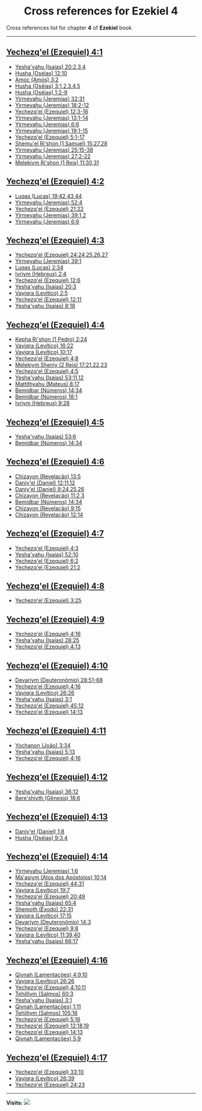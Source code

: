<div align="center">

# Cross references for **Ezekiel 4**
</div>

Cross references list for chapter **4** of **Ezekiel** book

---

<h2 id="1"><a href="https://bible.ozzuu.com/pt_yah/Eze/4#1" target="_blank">Yechezq'el (Ezequiel) 4:1</a></h2>

- [Yesha'yahu (Isaías) 20:2,3,4](https://bible.ozzuu.com/pt_yah/Isa/20#2)
- [Husha (Oséias) 12:10](https://bible.ozzuu.com/pt_yah/Hos/12#10)
- [Amoc (Amós) 3:2](https://bible.ozzuu.com/pt_yah/Am/3#2)
- [Husha (Oséias) 3:1,2,3,4,5](https://bible.ozzuu.com/pt_yah/Hos/3#1)
- [Husha (Oséias) 1:2-9](https://bible.ozzuu.com/pt_yah/Hos/1#2)
- [Yirmeyahu (Jeremias) 32:31](https://bible.ozzuu.com/pt_yah/Jer/32#31)
- [Yirmeyahu (Jeremias) 18:2-12](https://bible.ozzuu.com/pt_yah/Jer/18#2)
- [Yechezq'el (Ezequiel) 12:3-16](https://bible.ozzuu.com/pt_yah/Eze/12#3)
- [Yirmeyahu (Jeremias) 13:1-14](https://bible.ozzuu.com/pt_yah/Jer/13#1)
- [Yirmeyahu (Jeremias) 6:6](https://bible.ozzuu.com/pt_yah/Jer/6#6)
- [Yirmeyahu (Jeremias) 19:1-15](https://bible.ozzuu.com/pt_yah/Jer/19#1)
- [Yechezq'el (Ezequiel) 5:1-17](https://bible.ozzuu.com/pt_yah/Eze/5#1)
- [Shemu'el Ri'shon (1 Samuel) 15:27,28](https://bible.ozzuu.com/pt_yah/1Sm/15#27)
- [Yirmeyahu (Jeremias) 25:15-38](https://bible.ozzuu.com/pt_yah/Jer/25#15)
- [Yirmeyahu (Jeremias) 27:2-22](https://bible.ozzuu.com/pt_yah/Jer/27#2)
- [Melekiym Ri'shon (1 Reis) 11:30,31](https://bible.ozzuu.com/pt_yah/1Ki/11#30)
<h2 id="2"><a href="https://bible.ozzuu.com/pt_yah/Eze/4#2" target="_blank">Yechezq'el (Ezequiel) 4:2</a></h2>

- [Luqas (Lucas) 19:42,43,44](https://bible.ozzuu.com/pt_yah/Luk/19#42)
- [Yirmeyahu (Jeremias) 52:4](https://bible.ozzuu.com/pt_yah/Jer/52#4)
- [Yechezq'el (Ezequiel) 21:22](https://bible.ozzuu.com/pt_yah/Eze/21#22)
- [Yirmeyahu (Jeremias) 39:1,2](https://bible.ozzuu.com/pt_yah/Jer/39#1)
- [Yirmeyahu (Jeremias) 6:6](https://bible.ozzuu.com/pt_yah/Jer/6#6)
<h2 id="3"><a href="https://bible.ozzuu.com/pt_yah/Eze/4#3" target="_blank">Yechezq'el (Ezequiel) 4:3</a></h2>

- [Yechezq'el (Ezequiel) 24:24,25,26,27](https://bible.ozzuu.com/pt_yah/Eze/24#24)
- [Yirmeyahu (Jeremias) 39:1](https://bible.ozzuu.com/pt_yah/Jer/39#1)
- [Luqas (Lucas) 2:34](https://bible.ozzuu.com/pt_yah/Luk/2#34)
- [Ivriym (Hebreus) 2:4](https://bible.ozzuu.com/pt_yah/Heb/2#4)
- [Yechezq'el (Ezequiel) 12:6](https://bible.ozzuu.com/pt_yah/Eze/12#6)
- [Yesha'yahu (Isaías) 20:3](https://bible.ozzuu.com/pt_yah/Isa/20#3)
- [Vayiqra (Levítico) 2:5](https://bible.ozzuu.com/pt_yah/Lev/2#5)
- [Yechezq'el (Ezequiel) 12:11](https://bible.ozzuu.com/pt_yah/Eze/12#11)
- [Yesha'yahu (Isaías) 8:18](https://bible.ozzuu.com/pt_yah/Isa/8#18)
<h2 id="4"><a href="https://bible.ozzuu.com/pt_yah/Eze/4#4" target="_blank">Yechezq'el (Ezequiel) 4:4</a></h2>

- [Kepha Ri'shon (1 Pedro) 2:24](https://bible.ozzuu.com/pt_yah/1Pe/2#24)
- [Vayiqra (Levítico) 16:22](https://bible.ozzuu.com/pt_yah/Lev/16#22)
- [Vayiqra (Levítico) 10:17](https://bible.ozzuu.com/pt_yah/Lev/10#17)
- [Yechezq'el (Ezequiel) 4:8](https://bible.ozzuu.com/pt_yah/Eze/4#8)
- [Melekiym Sheniy (2 Reis) 17:21,22,23](https://bible.ozzuu.com/pt_yah/2Ki/17#21)
- [Yechezq'el (Ezequiel) 4:5](https://bible.ozzuu.com/pt_yah/Eze/4#5)
- [Yesha'yahu (Isaías) 53:11,12](https://bible.ozzuu.com/pt_yah/Isa/53#11)
- [Mattithyahu (Mateus) 8:17](https://bible.ozzuu.com/pt_yah/Mat/8#17)
- [Bemidbar (Números) 14:34](https://bible.ozzuu.com/pt_yah/Num/14#34)
- [Bemidbar (Números) 18:1](https://bible.ozzuu.com/pt_yah/Num/18#1)
- [Ivriym (Hebreus) 9:28](https://bible.ozzuu.com/pt_yah/Heb/9#28)
<h2 id="5"><a href="https://bible.ozzuu.com/pt_yah/Eze/4#5" target="_blank">Yechezq'el (Ezequiel) 4:5</a></h2>

- [Yesha'yahu (Isaías) 53:6](https://bible.ozzuu.com/pt_yah/Isa/53#6)
- [Bemidbar (Números) 14:34](https://bible.ozzuu.com/pt_yah/Num/14#34)
<h2 id="6"><a href="https://bible.ozzuu.com/pt_yah/Eze/4#6" target="_blank">Yechezq'el (Ezequiel) 4:6</a></h2>

- [Chizayon (Revelação) 13:5](https://bible.ozzuu.com/pt_yah/Rev/13#5)
- [Daniy'el (Daniel) 12:11,12](https://bible.ozzuu.com/pt_yah/Dan/12#11)
- [Daniy'el (Daniel) 9:24,25,26](https://bible.ozzuu.com/pt_yah/Dan/9#24)
- [Chizayon (Revelação) 11:2,3](https://bible.ozzuu.com/pt_yah/Rev/11#2)
- [Bemidbar (Números) 14:34](https://bible.ozzuu.com/pt_yah/Num/14#34)
- [Chizayon (Revelação) 9:15](https://bible.ozzuu.com/pt_yah/Rev/9#15)
- [Chizayon (Revelação) 12:14](https://bible.ozzuu.com/pt_yah/Rev/12#14)
<h2 id="7"><a href="https://bible.ozzuu.com/pt_yah/Eze/4#7" target="_blank">Yechezq'el (Ezequiel) 4:7</a></h2>

- [Yechezq'el (Ezequiel) 4:3](https://bible.ozzuu.com/pt_yah/Eze/4#3)
- [Yesha'yahu (Isaías) 52:10](https://bible.ozzuu.com/pt_yah/Isa/52#10)
- [Yechezq'el (Ezequiel) 6:2](https://bible.ozzuu.com/pt_yah/Eze/6#2)
- [Yechezq'el (Ezequiel) 21:2](https://bible.ozzuu.com/pt_yah/Eze/21#2)
<h2 id="8"><a href="https://bible.ozzuu.com/pt_yah/Eze/4#8" target="_blank">Yechezq'el (Ezequiel) 4:8</a></h2>

- [Yechezq'el (Ezequiel) 3:25](https://bible.ozzuu.com/pt_yah/Eze/3#25)
<h2 id="9"><a href="https://bible.ozzuu.com/pt_yah/Eze/4#9" target="_blank">Yechezq'el (Ezequiel) 4:9</a></h2>

- [Yechezq'el (Ezequiel) 4:16](https://bible.ozzuu.com/pt_yah/Eze/4#16)
- [Yesha'yahu (Isaías) 28:25](https://bible.ozzuu.com/pt_yah/Isa/28#25)
- [Yechezq'el (Ezequiel) 4:13](https://bible.ozzuu.com/pt_yah/Eze/4#13)
<h2 id="10"><a href="https://bible.ozzuu.com/pt_yah/Eze/4#10" target="_blank">Yechezq'el (Ezequiel) 4:10</a></h2>

- [Devariym (Deuteronômio) 28:51-68](https://bible.ozzuu.com/pt_yah/Deu/28#51)
- [Yechezq'el (Ezequiel) 4:16](https://bible.ozzuu.com/pt_yah/Eze/4#16)
- [Vayiqra (Levítico) 26:26](https://bible.ozzuu.com/pt_yah/Lev/26#26)
- [Yesha'yahu (Isaías) 3:1](https://bible.ozzuu.com/pt_yah/Isa/3#1)
- [Yechezq'el (Ezequiel) 45:12](https://bible.ozzuu.com/pt_yah/Eze/45#12)
- [Yechezq'el (Ezequiel) 14:13](https://bible.ozzuu.com/pt_yah/Eze/14#13)
<h2 id="11"><a href="https://bible.ozzuu.com/pt_yah/Eze/4#11" target="_blank">Yechezq'el (Ezequiel) 4:11</a></h2>

- [Yochanon (João) 3:34](https://bible.ozzuu.com/pt_yah/Joh/3#34)
- [Yesha'yahu (Isaías) 5:13](https://bible.ozzuu.com/pt_yah/Isa/5#13)
- [Yechezq'el (Ezequiel) 4:16](https://bible.ozzuu.com/pt_yah/Eze/4#16)
<h2 id="12"><a href="https://bible.ozzuu.com/pt_yah/Eze/4#12" target="_blank">Yechezq'el (Ezequiel) 4:12</a></h2>

- [Yesha'yahu (Isaías) 36:12](https://bible.ozzuu.com/pt_yah/Isa/36#12)
- [Bere'shiyth (Gênesis) 18:6](https://bible.ozzuu.com/pt_yah/Gen/18#6)
<h2 id="13"><a href="https://bible.ozzuu.com/pt_yah/Eze/4#13" target="_blank">Yechezq'el (Ezequiel) 4:13</a></h2>

- [Daniy'el (Daniel) 1:8](https://bible.ozzuu.com/pt_yah/Dan/1#8)
- [Husha (Oséias) 9:3,4](https://bible.ozzuu.com/pt_yah/Hos/9#3)
<h2 id="14"><a href="https://bible.ozzuu.com/pt_yah/Eze/4#14" target="_blank">Yechezq'el (Ezequiel) 4:14</a></h2>

- [Yirmeyahu (Jeremias) 1:6](https://bible.ozzuu.com/pt_yah/Jer/1#6)
- [Ma'asiym (Atos dos Apóstolos) 10:14](https://bible.ozzuu.com/pt_yah/Act/10#14)
- [Yechezq'el (Ezequiel) 44:31](https://bible.ozzuu.com/pt_yah/Eze/44#31)
- [Vayiqra (Levítico) 19:7](https://bible.ozzuu.com/pt_yah/Lev/19#7)
- [Yechezq'el (Ezequiel) 20:49](https://bible.ozzuu.com/pt_yah/Eze/20#49)
- [Yesha'yahu (Isaías) 65:4](https://bible.ozzuu.com/pt_yah/Isa/65#4)
- [Shemoth (Êxodo) 22:31](https://bible.ozzuu.com/pt_yah/Exo/22#31)
- [Vayiqra (Levítico) 17:15](https://bible.ozzuu.com/pt_yah/Lev/17#15)
- [Devariym (Deuteronômio) 14:3](https://bible.ozzuu.com/pt_yah/Deu/14#3)
- [Yechezq'el (Ezequiel) 9:8](https://bible.ozzuu.com/pt_yah/Eze/9#8)
- [Vayiqra (Levítico) 11:39,40](https://bible.ozzuu.com/pt_yah/Lev/11#39)
- [Yesha'yahu (Isaías) 66:17](https://bible.ozzuu.com/pt_yah/Isa/66#17)
<h2 id="16"><a href="https://bible.ozzuu.com/pt_yah/Eze/4#16" target="_blank">Yechezq'el (Ezequiel) 4:16</a></h2>

- [Qiynah (Lamentações) 4:9,10](https://bible.ozzuu.com/pt_yah/Lam/4#9)
- [Vayiqra (Levítico) 26:26](https://bible.ozzuu.com/pt_yah/Lev/26#26)
- [Yechezq'el (Ezequiel) 4:10,11](https://bible.ozzuu.com/pt_yah/Eze/4#10)
- [Tehilliym (Salmos) 60:3](https://bible.ozzuu.com/pt_yah/Psa/60#3)
- [Yesha'yahu (Isaías) 3:1](https://bible.ozzuu.com/pt_yah/Isa/3#1)
- [Qiynah (Lamentações) 1:11](https://bible.ozzuu.com/pt_yah/Lam/1#11)
- [Tehilliym (Salmos) 105:16](https://bible.ozzuu.com/pt_yah/Psa/105#16)
- [Yechezq'el (Ezequiel) 5:16](https://bible.ozzuu.com/pt_yah/Eze/5#16)
- [Yechezq'el (Ezequiel) 12:18,19](https://bible.ozzuu.com/pt_yah/Eze/12#18)
- [Yechezq'el (Ezequiel) 14:13](https://bible.ozzuu.com/pt_yah/Eze/14#13)
- [Qiynah (Lamentações) 5:9](https://bible.ozzuu.com/pt_yah/Lam/5#9)
<h2 id="17"><a href="https://bible.ozzuu.com/pt_yah/Eze/4#17" target="_blank">Yechezq'el (Ezequiel) 4:17</a></h2>

- [Yechezq'el (Ezequiel) 33:10](https://bible.ozzuu.com/pt_yah/Eze/33#10)
- [Vayiqra (Levítico) 26:39](https://bible.ozzuu.com/pt_yah/Lev/26#39)
- [Yechezq'el (Ezequiel) 24:23](https://bible.ozzuu.com/pt_yah/Eze/24#23)


---

**Visits:**
![](https://profile-counter.glitch.me/visitCounter_crossrefs18/count.svg)
